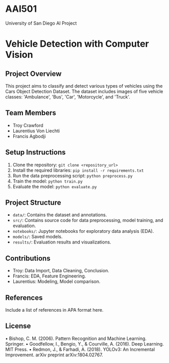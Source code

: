 # AAI501
University of San Diego AI Project
# Vehicle Detection with Computer Vision

## Project Overview
This project aims to classify and detect various types of vehicles using the Cars Object Detection Dataset. The dataset includes images of five vehicle classes: 'Ambulance', 'Bus', 'Car', 'Motorcycle', and 'Truck'.

## Team Members
- Troy Crawford
- Laurentius Von Liechti
- Francis Agbodji

## Setup Instructions
1. Clone the repository: `git clone <repository_url>`
2. Install the required libraries: `pip install -r requirements.txt`
3. Run the data preprocessing script: `python preprocess.py`
4. Train the model: `python train.py`
5. Evaluate the model: `python evaluate.py`

## Project Structure
- `data/`: Contains the dataset and annotations.
- `src/`: Contains source code for data preprocessing, model training, and evaluation.
- `notebooks/`: Jupyter notebooks for exploratory data analysis (EDA).
- `models/`: Saved models.
- `results/`: Evaluation results and visualizations.

## Contributions
- Troy: Data Import, Data Cleaning, Conclusion.
- Francis: EDA, Feature Engineering.
- Laurentius: Modeling, Model comparison.

## References
Include a list of references in APA format here.

## License
•  Bishop, C. M. (2006). Pattern Recognition and Machine Learning. Springer.
•  Goodfellow, I., Bengio, Y., & Courville, A. (2016). Deep Learning. MIT Press.
•  Redmon, J., & Farhadi, A. (2018). YOLOv3: An Incremental Improvement. arXiv preprint arXiv:1804.02767.


